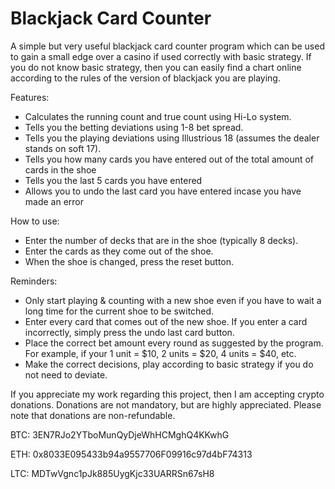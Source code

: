 # Blackjack Card Counter
A simple but very useful blackjack card counter program which can be used to gain a small edge over a casino if used correctly with basic strategy. If you do not know basic strategy, then you can easily find a chart online according to the rules of the version of blackjack you are playing.

Features:
- Calculates the running count and true count using Hi-Lo system.
- Tells you the betting deviations using 1-8 bet spread.
- Tells you the playing deviations using Illustrious 18 (assumes the dealer stands on soft 17).
- Tells you how many cards you have entered out of the total amount of cards in the shoe
- Tells you the last 5 cards you have entered
- Allows you to undo the last card you have entered incase you have made an error

How to use:
- Enter the number of decks that are in the shoe (typically 8 decks).
- Enter the cards as they come out of the shoe.
- When the shoe is changed, press the reset button.

Reminders:
- Only start playing & counting with a new shoe even if you have to wait a long time for the current shoe to be switched.
- Enter every card that comes out of the new shoe. If you enter a card incorrectly, simply press the undo last card button.
- Place the correct bet amount every round as suggested by the program. For example, if your 1 unit = $10, 2 units = $20, 4 units = $40, etc.
- Make the correct decisions, play according to basic strategy if you do not need to deviate.

If you appreciate my work regarding this project, then I am accepting crypto donations. Donations are not mandatory, but are highly appreciated. Please note that donations are non-refundable.

BTC: 3EN7RJo2YTboMunQyDjeWhHCMghQ4KKwhG

ETH: 0x8033E095433b94a9557706F09916c97d4bF74313

LTC: MDTwVgnc1pJk885UygKjc33UARRSn67sH8
